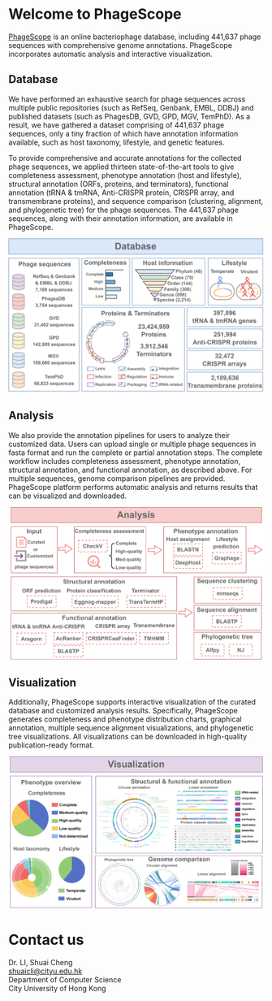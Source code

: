 # Welcome to PhageScope

[PhageScope](https://phagescope.deepomics.org/) is an online bacteriophage database, including 441,637 phage sequences with comprehensive genome annotations. PhageScope incorporates automatic analysis and interactive visualization.

## Database
We have performed an exhaustive search for phage sequences across multiple public repositories (such as RefSeq, Genbank, EMBL, DDBJ) and published datasets (such as PhagesDB, GVD, GPD, MGV, TemPhD). As a result, we have gathered a dataset comprising of 441,637 phage sequences, only a tiny fraction of which have annotation information available, such as host taxonomy, lifestyle, and genetic features.

To provide comprehensive and accurate annotations for the collected phage sequences, we applied thirteen state-of-the-art tools to give completeness assessment, phenotype annotation (host and lifestyle), structural annotation (ORFs, proteins, and terminators), functional annotation (tRNA & tmRNA, Anti-CRISPR protein, CRISPR array, and transmembrane proteins), and sequence comparison (clustering, alignment, and phylogenetic tree) for the phage sequences. The 441,637 phage sequences, along with their annotation information, are available in PhageScope. 

![image](https://github.com/deepomicslab/PhageScope/blob/main/Figures/database.png)


## Analysis
We also provide the annotation pipelines for users to analyze their customized data. Users can upload single or multiple phage sequences in fasta format and run the complete or partial annotation steps. The complete workflow includes completeness assessment, phenotype annotation, structural annotation, and functional annotation, as described above. For multiple sequences, genome comparison pipelines are provided. PhageScope platform performs automatic analysis and returns results that can be visualized and downloaded.  

![image](https://github.com/deepomicslab/PhageScope/blob/main/Figures/analysis.png)


## Visualization
Additionally, PhageScope supports interactive visualization of the curated database and customized analysis results. Specifically, PhageScope generates completeness and phenotype distribution charts, graphical annotation, multiple sequence alignment visualizations, and phylogenetic tree visualizations. All visualizations can be downloaded in high-quality publication-ready format.  

![image](https://github.com/deepomicslab/PhageScope/blob/main/Figures/visualization.png)


# Contact us
Dr. LI, Shuai Cheng  
shuaicli@cityu.edu.hk  
Department of Computer Science  
City University of Hong Kong  

